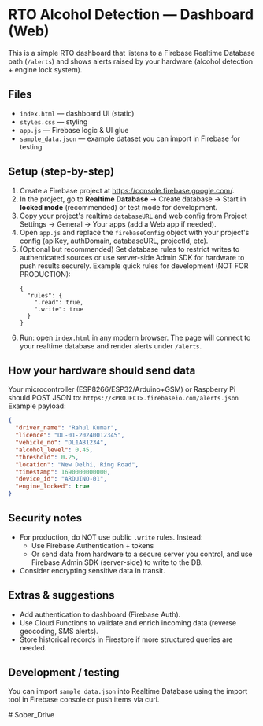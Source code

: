 # RTO Alcohol Detection — Dashboard (Web)
This is a simple RTO dashboard that listens to a Firebase Realtime Database path (`/alerts`) and shows alerts raised by your hardware (alcohol detection + engine lock system).

## Files
- `index.html` — dashboard UI (static)
- `styles.css` — styling
- `app.js` — Firebase logic & UI glue
- `sample_data.json` — example dataset you can import in Firebase for testing

## Setup (step-by-step)
1. Create a Firebase project at https://console.firebase.google.com/.
2. In the project, go to **Realtime Database** → Create database → Start in **locked mode** (recommended) or test mode for development.
3. Copy your project's realtime `databaseURL` and web config from Project Settings → General → Your apps (add a Web app if needed).
4. Open `app.js` and replace the `firebaseConfig` object with your project's config (apiKey, authDomain, databaseURL, projectId, etc).
5. (Optional but recommended) Set database rules to restrict writes to authenticated sources or use server-side Admin SDK for hardware to push results securely.
   Example quick rules for development (NOT FOR PRODUCTION):
   ```
   {
     "rules": {
       ".read": true,
       ".write": true
     }
   }
   ```
6. Run: open `index.html` in any modern browser. The page will connect to your realtime database and render alerts under `/alerts`.

## How your hardware should send data
Your microcontroller (ESP8266/ESP32/Arduino+GSM) or Raspberry Pi should POST JSON to:
`https://<PROJECT>.firebaseio.com/alerts.json`
Example payload:
```json
{
  "driver_name": "Rahul Kumar",
  "licence": "DL-01-20240012345",
  "vehicle_no": "DL1AB1234",
  "alcohol_level": 0.45,
  "threshold": 0.25,
  "location": "New Delhi, Ring Road",
  "timestamp": 1690000000000,
  "device_id": "ARDUINO-01",
  "engine_locked": true
}
```

## Security notes
- For production, do NOT use public `.write` rules. Instead:
  - Use Firebase Authentication + tokens
  - Or send data from hardware to a secure server you control, and use Firebase Admin SDK (server-side) to write to the DB.
- Consider encrypting sensitive data in transit.

## Extras & suggestions
- Add authentication to dashboard (Firebase Auth).
- Use Cloud Functions to validate and enrich incoming data (reverse geocoding, SMS alerts).
- Store historical records in Firestore if more structured queries are needed.

## Development / testing
You can import `sample_data.json` into Realtime Database using the import tool in Firebase console or push items via curl.

#   S o b e r _ D r i v e  
 